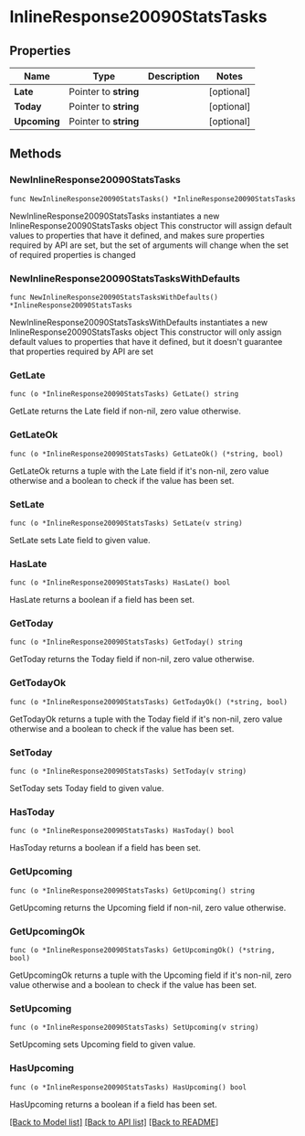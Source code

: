 # InlineResponse20090StatsTasks

## Properties

Name | Type | Description | Notes
------------ | ------------- | ------------- | -------------
**Late** | Pointer to **string** |  | [optional] 
**Today** | Pointer to **string** |  | [optional] 
**Upcoming** | Pointer to **string** |  | [optional] 

## Methods

### NewInlineResponse20090StatsTasks

`func NewInlineResponse20090StatsTasks() *InlineResponse20090StatsTasks`

NewInlineResponse20090StatsTasks instantiates a new InlineResponse20090StatsTasks object
This constructor will assign default values to properties that have it defined,
and makes sure properties required by API are set, but the set of arguments
will change when the set of required properties is changed

### NewInlineResponse20090StatsTasksWithDefaults

`func NewInlineResponse20090StatsTasksWithDefaults() *InlineResponse20090StatsTasks`

NewInlineResponse20090StatsTasksWithDefaults instantiates a new InlineResponse20090StatsTasks object
This constructor will only assign default values to properties that have it defined,
but it doesn't guarantee that properties required by API are set

### GetLate

`func (o *InlineResponse20090StatsTasks) GetLate() string`

GetLate returns the Late field if non-nil, zero value otherwise.

### GetLateOk

`func (o *InlineResponse20090StatsTasks) GetLateOk() (*string, bool)`

GetLateOk returns a tuple with the Late field if it's non-nil, zero value otherwise
and a boolean to check if the value has been set.

### SetLate

`func (o *InlineResponse20090StatsTasks) SetLate(v string)`

SetLate sets Late field to given value.

### HasLate

`func (o *InlineResponse20090StatsTasks) HasLate() bool`

HasLate returns a boolean if a field has been set.

### GetToday

`func (o *InlineResponse20090StatsTasks) GetToday() string`

GetToday returns the Today field if non-nil, zero value otherwise.

### GetTodayOk

`func (o *InlineResponse20090StatsTasks) GetTodayOk() (*string, bool)`

GetTodayOk returns a tuple with the Today field if it's non-nil, zero value otherwise
and a boolean to check if the value has been set.

### SetToday

`func (o *InlineResponse20090StatsTasks) SetToday(v string)`

SetToday sets Today field to given value.

### HasToday

`func (o *InlineResponse20090StatsTasks) HasToday() bool`

HasToday returns a boolean if a field has been set.

### GetUpcoming

`func (o *InlineResponse20090StatsTasks) GetUpcoming() string`

GetUpcoming returns the Upcoming field if non-nil, zero value otherwise.

### GetUpcomingOk

`func (o *InlineResponse20090StatsTasks) GetUpcomingOk() (*string, bool)`

GetUpcomingOk returns a tuple with the Upcoming field if it's non-nil, zero value otherwise
and a boolean to check if the value has been set.

### SetUpcoming

`func (o *InlineResponse20090StatsTasks) SetUpcoming(v string)`

SetUpcoming sets Upcoming field to given value.

### HasUpcoming

`func (o *InlineResponse20090StatsTasks) HasUpcoming() bool`

HasUpcoming returns a boolean if a field has been set.


[[Back to Model list]](../README.md#documentation-for-models) [[Back to API list]](../README.md#documentation-for-api-endpoints) [[Back to README]](../README.md)



